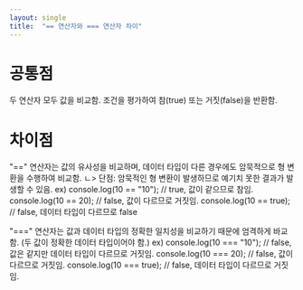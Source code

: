 ```yaml
---
layout: single
title:  "== 연산자와 === 연산자 차이"
---
```

# 공통점
두 연산자 모두 값을 비교함.
조건을 평가하여 참(true) 또는 거짓(false)을 반환함.

# 차이점
"==" 연산자는 값의 유사성을 비교하며, 데이터 타입이 다른 경우에도 암묵적으로 형 변환을 수행하여 비교함.
 ㄴ> 단점: 암묵적인 형 변환이 발생하므로 예기치 못한 결과가 발생할 수 있음.
 ex) 
 console.log(10 == "10"); // true, 값이 같으므로 참임.
 console.log(10 == 20);    // false, 값이 다르므로 거짓임.
 console.log(10 == true);  // false, 데이터 타입이 다르므로 false
 
"===" 연산자는 값과 데이터 타입의 정확한 일치성을 비교하기 때문에 엄격하게 바교함. (두 값이 정확한 데이터 타입이어야 함.)
ex)
console.log(10 === "10"); // false, 값은 같지만 데이터 타입이 다르므로 거짓임.
console.log(10 === 20);    // false, 값이 다르므로 거짓임.
console.log(10 === true);  // false, 데이터 타입이 다르므로 거짓임.





